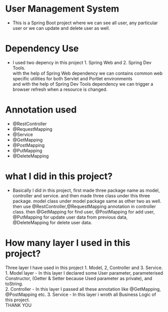 # User Management System
* This is a Spring Boot project where we can see all user, any particular user or we can update and delete user as well.
# Dependency Use
* I used two depency in this project 1. Spring Web and 2. Spring Dev Tools. </br>
   with the help of Spring Web dependency we can contains common web specific utilities for both Servlet and Portlet environments<br>
   and with the help of Spring Dev Tools dependency we can trigger a browser refresh when a resource is changed.
# Annotation used
* @RestController
* @RequestMapping
* @Service
* @GetMapping
* @PostMapping
* @PutMapping
* @DeleteMapping
# what I did in this project?
* Basically I did in this project, first made three package name as model, controller and service. and then made three class under this three package. model class under model package
  same as other two as well. then use @RestController,@RequestMapping annotation in controller class. then @GetMapping for find user,
  @PostMapping for add user, @PutMapping for update user data from previous data, @DeleteMapping for delete user data.
# How many layer I used in this project?<br>
 Three layer I have used in this project 1. Model, 2, Controller and 3. Service. <br>
 <bolt>1. Model layer</bolt> - In this layer I declared some User parameter, parameterised Constructor, (Getter & Setter because Used parameter as private),
 and toString.<br>
 <bolt>2. Controller</bolt> - In this layer I passed all these annotation like @GetMapping, @PostMapping etc.
 <bolt>3. Service</bolt> - In this layer i wroth all Business Logic of this project.<br>
 THANK YOU